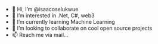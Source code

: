 - 👋 Hi, I’m @isaacoselukwue
- 👀 I’m interested in .Net, C#, web3
- 🌱 I’m currently learning Machine Learning
- 💞️ I’m looking to collaborate on cool open source projects
- 📫 Reach me via mail...

<!---
isaacoselukwue/isaacoselukwue is a ✨ special ✨ repository because its `README.md` (this file) appears on your GitHub profile.
You can click the Preview link to take a look at your changes.
--->
